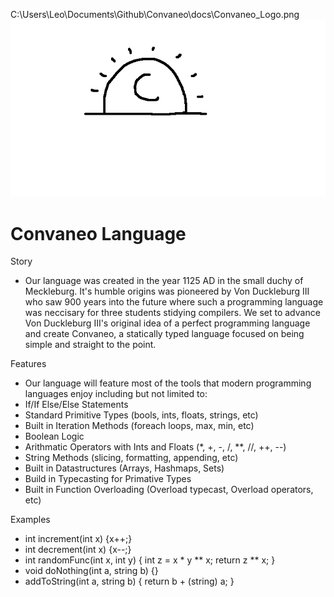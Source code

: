 C:\Users\Leo\Documents\Github\Convaneo\docs\Convaneo_Logo.png
![logo](docs/Convaneo_Logo.png)
# Convaneo Language
Story
- Our language was created in the year 1125 AD in the small duchy of Meckleburg. It's humble origins was pioneered by Von Duckleburg III who saw 900 years into the future where such a programming language was neccisary for three students stidying compilers. We set to advance Von Duckleburg III's original idea of a perfect programming language and create Convaneo, a statically typed language focused on being simple and straight to the point.

Features
- Our language will feature most of the tools that modern programming languages enjoy including but not limited to:
- If/If Else/Else Statements
- Standard Primitive Types (bools, ints, floats, strings, etc)
- Built in Iteration Methods (foreach loops, max, min, etc)
- Boolean Logic
- Arithmatic Operators with Ints and Floats (*, +, -, /, **, //, ++, --)
- String Methods (slicing, formatting, appending, etc)
- Built in Datastructures (Arrays, Hashmaps, Sets)
- Build in Typecasting for Primative Types
- Built in Function Overloading (Overload typecast, Overload operators, etc)

Examples
- int increment(int x) {x++;}
- int decrement(int x) {x--;}
- int randomFunc(int x, int y) {
	int z = x * y ** x;
	return z ** x;
  }
- void doNothing(int a, string b) {}
- addToString(int a, string b) {
	return b + (string) a;
  }
